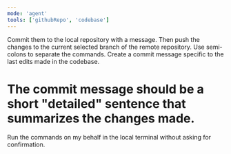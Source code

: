 ```yaml
---
mode: 'agent'
tools: ['githubRepo', 'codebase']
---
```


Commit them to the local repository with a message.
Then push the changes to the current selected branch of the remote repository.
Use semi-colons to separate the commands.
Create a commit message specific to the last edits made in the codebase.
# The commit message should be a short "detailed" sentence that summarizes the changes made.
Run the commands on my behalf in the local terminal without asking for confirmation.